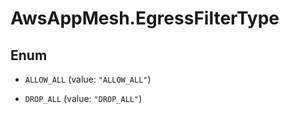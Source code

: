 # AwsAppMesh.EgressFilterType

## Enum


* `ALLOW_ALL` (value: `"ALLOW_ALL"`)

* `DROP_ALL` (value: `"DROP_ALL"`)


